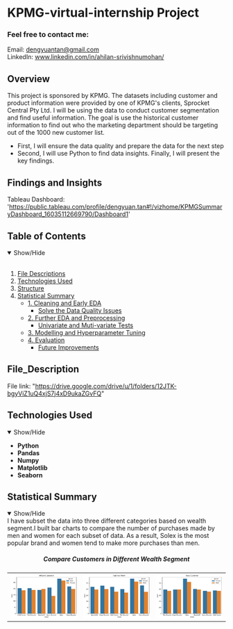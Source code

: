 # KPMG-virtual-internship Project

### Feel free to contact me:
Email: dengyuantan@gmail.com <br>
LinkedIn: www.linkedin.com/in/ahilan-srivishnumohan/ <br>
## Overview
This project is sponsored by KPMG. The datasets including customer and product information were provided by one of KPMG's clients, Sprocket Central Pty Ltd. I will be using the data to conduct customer segmentation and find useful information. The goal is use the historical customer information to find out who the marketing department should be targeting out of the 1000 new customer list.
- First, I will ensure the data quality and prepare the data for the next step
- Second, I will use Python to find data insights.
Finally, I will present the key findings.

## Findings and Insights
Tableau Dashboard: 'https://public.tableau.com/profile/dengyuan.tan#!/vizhome/KPMGSummaryDashboard_16035112669790/Dashboard1'

## Table of Contents
<details open>
<summary>Show/Hide</summary>
<br>

1. [ File Descriptions ](#File_Description)
2. [ Technologies Used ](#Technologies_Used)    
3. [ Structure ](#Structure)
4. [ Statistical Summary ](#Statistical_Summary)
   * [ 1. Cleaning and Early EDA ](#Early_EDA_and_Cleaning)
       * [ Solve the Data Quality Issues](#Data_Quality_Issues)
   * [ 2. Further EDA and Preprocessing ](#Further_EDA_and_Preprocessing) 
       * [ Univariate and Muti-variate Tests](#Early_EDA_and_Cleaning)
   * [ 3. Modelling and Hyperparameter Tuning ](#Modelling)
   * [ 4. Evaluation ](#Evaluation)
       * [ Future Improvements ](#Future_Improvements)
</details>

<a name="File_Description"></a>
## File_Description
File link: "https://drive.google.com/drive/u/1/folders/12JTK-bgyViZ1uQ4xjS7j4xD9ukaZGvFQ"

<a name="Technologies_Used"></a>
## Technologies Used
<details open>
<a name="Technologies_Used"></a>
<summary>Show/Hide</summary>

  * <strong>Python</strong><br>
  * <strong>Pandas</strong><br>
  * <strong>Numpy</strong><br>
  * <strong>Matplotlib</strong><br>
  * <strong>Seaborn</strong><br>
</details>

<a name="Executive_Summary"></a>
## Statistical Summary
<details open>
<summary>Show/Hide</summary>
  I have subset the data into three different categories based on wealth segment.I built bar charts to compare the number of purchases made by men and women
  for each subset of data. As a result, Solex is the most popular brand and women tend to make more purchases than men.
<h5 align="center">Compare Customers in Different Wealth Segment</h5>
  <table>
  <tr>
    <td><img src="https://github.com/Dennieeeee/KPMG-Customer-Analytics-Project/blob/master/Images/Affluent.png" width=350></td>
    <td><img src="https://github.com/Dennieeeee/KPMG-Customer-Analytics-Project/blob/master/Images/High%20Net%20Worth.png" width=350></td>
    <td><img src="https://github.com/Dennieeeee/KPMG-Customer-Analytics-Project/blob/master/Images/Mass%20Customer.png" width=350></td>
  </tr>                                                                                                      
  </table>

</details>

